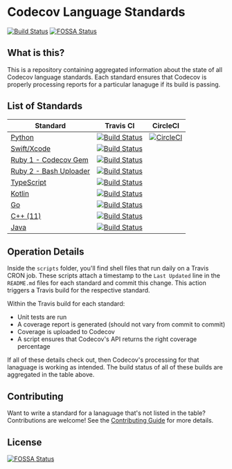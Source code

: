 # Codecov Language Standards

[![Build Status](https://travis-ci.org/codecov/standards.svg?branch=master)](https://travis-ci.org/codecov/standards)
[![FOSSA Status](https://app.fossa.com/api/projects/git%2Bgithub.com%2Fcodecov%2Fstandards.svg?type=shield)](https://app.fossa.com/projects/git%2Bgithub.com%2Fcodecov%2Fstandards?ref=badge_shield)

## What is this?

This is a repository containing aggregated information about the state of all Codecov language standards. Each standard ensures that Codecov is properly processing reports for a particular lanaguge if its build is passing. 

## List of Standards

| Standard | Travis CI | CircleCI |
|-|-|-|
| [Python](https://github.com/codecov/Python-Standard.git) | [![Build Status](https://travis-ci.org/codecov/Python-Standard.svg?branch=master)](https://travis-ci.org/codecov/Python-Standard) | [![CircleCI](https://circleci.com/gh/codecov/python-standard/tree/circle-ci.svg?style=svg)](https://circleci.com/gh/codecov/python-standard/tree/circle-ci) |
|[Swift/Xcode](https://github.com/codecov/Swift-Standard) |[![Build Status](https://travis-ci.org/codecov/Swift-Standard.svg?branch=master)](https://travis-ci.org/codecov/Swift-Standard) |
|[Ruby 1 - Codecov Gem](https://github.com/codecov/Ruby-Standard-1) |[![Build Status](https://travis-ci.org/codecov/Ruby-Standard-1.svg?branch=master)](https://travis-ci.org/codecov/Ruby-Standard-1) |
|[Ruby 2 - Bash Uploader](https://github.com/codecov/Ruby-Standard-2) |[![Build Status](https://travis-ci.org/codecov/Ruby-Standard-2.svg?branch=master)](https://travis-ci.org/codecov/Ruby-Standard-2) |
|[TypeScript](https://github.com/codecov/TypeScript-Standard) |[![Build Status](https://travis-ci.org/codecov/TypeScript-Standard.svg?branch=master)](https://travis-ci.org/codecov/TypeScript-Standard) |
|[Kotlin](https://github.com/codecov/kotlin-Standard) |[![Build Status](https://travis-ci.org/codecov/kotlin-Standard.svg?branch=master)](https://travis-ci.org/codecov/kotlin-Standard) |
|[Go](https://github.com/codecov/go-Standard) |[![Build Status](https://travis-ci.org/codecov/go-Standard.svg?branch=master)](https://travis-ci.org/codecov/go-Standard) |
|[C++ (11)](https://github.com/codecov/cpp-11-Standard) |[![Build Status](https://travis-ci.org/codecov/cpp-11-Standard.svg?branch=master)](https://travis-ci.org/codecov/cpp-11-Standard) |
|[Java](https://github.com/codecov/java-Standard) |[![Build Status](https://travis-ci.org/codecov/java-Standard.svg?branch=master)](https://travis-ci.org/codecov/java-Standard) |

## Operation Details

Inside the `scripts` folder, you'll find shell files that run daily on a Travis CRON job. These scripts attach a timestamp to the `Last Updated` line in the `README.md` files for each standard and commit this change. This action triggers a Travis build for the respective standard. 

Within the Travis build for each standard:
  * Unit tests are run
  * A coverage report is generated (should not vary from commit to commit) 
  * Coverage is uploaded to Codecov
  * A script ensures that Codecov's API returns the right coverage percentage
  
If all of these details check out, then Codecov's processing for that lanaguage is working as intended. The build status of all of these builds are aggregated in the table above. 

## Contributing

Want to write a standard for a lanaguage that's not listed in the table? Contributions are welcome! See the [Contributing Guide](CONTRIBUTING.md) for more details. 


## License
[![FOSSA Status](https://app.fossa.com/api/projects/git%2Bgithub.com%2Fcodecov%2Fstandards.svg?type=large)](https://app.fossa.com/projects/git%2Bgithub.com%2Fcodecov%2Fstandards?ref=badge_large)